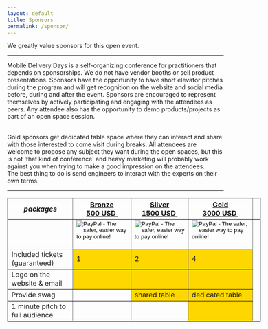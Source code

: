 ```yaml
---
layout: default
title: Sponsors
permalink: /sponsor/
---
```


We greatly value sponsors for this open event.

<hr>

Mobile Delivery Days is a self-organizing conference for practitioners that depends on sponsorships. We do not have vendor booths or sell product presentations. Sponsors have the opportunity to have short elevator pitches during the program and will get recognition on the website and social media before, during and after the event. Sponsors are encouraged to represent themselves by actively participating and engaging with the attendees as peers. Any attendee also has the opportunity to demo products/projects as part of an open space session.

<br>
Gold sponsors get dedicated table space where they can interact and share with those interested to come visit during breaks. All attendees are welcome to propose any subject they want during the open spaces, but this is not 'that kind of conference' and heavy marketing will probably work against you when trying to make a good impression on the attendees.
<br>
The best thing to do is send engineers to interact with the experts on their own terms.
<br>
<hr/>

<div style="width:590px">
<table border=1 cellspacing=1>
  <tr>
    <th><i>packages</i></th>
    <th><center><b><u>Bronze<br />500 USD&nbsp;</u></center></b></th>
    <th><center><b><u>Silver<br />1500 USD&nbsp;</u></center></b></th>
    <th><center><b><u>Gold<br />3000 USD&nbsp;</u></center></b></th>
    <th></th>
  </tr>
<tr>
<td>
</td>

<!-- bronze -->
<td>
<form action="https://www.paypal.com/cgi-bin/webscr" method="post" target="_top">
<input type="hidden" name="cmd" value="_s-xclick">
<input type="hidden" name="hosted_button_id" value="CQ5RNJN9GW6V6">
<input type="image" src="https://www.paypalobjects.com/en_US/BE/i/btn/btn_buynowCC_LG.gif" border="0" name="submit" alt="PayPal - The safer, easier way to pay online!">
<img alt="" border="0" src="https://www.paypalobjects.com/en_US/i/scr/pixel.gif" width="1" height="1">
</form>
</td>

<!-- silver -->
<td>
<form action="https://www.paypal.com/cgi-bin/webscr" method="post" target="_top">
<input type="hidden" name="cmd" value="_s-xclick">
<input type="hidden" name="hosted_button_id" value="TMDXMX8DP58E8">
<input type="image" src="https://www.paypalobjects.com/en_US/BE/i/btn/btn_buynowCC_LG.gif" border="0" name="submit" alt="PayPal - The safer, easier way to pay online!">
<img alt="" border="0" src="https://www.paypalobjects.com/en_US/i/scr/pixel.gif" width="1" height="1">
</form>

</td>

<!-- gold -->
<td>
<form action="https://www.paypal.com/cgi-bin/webscr" method="post" target="_top">
<input type="hidden" name="cmd" value="_s-xclick">
<input type="hidden" name="hosted_button_id" value="VF4QF2PV8DV54">
<input type="image" src="https://www.paypalobjects.com/en_US/BE/i/btn/btn_buynowCC_LG.gif" border="0" name="submit" alt="PayPal - The safer, easier way to pay online!">
<img alt="" border="0" src="https://www.paypalobjects.com/en_US/i/scr/pixel.gif" width="1" height="1">
</form>

</td>
<tr>
<tr><td>Included tickets (guaranteed)</td><td bgcolor="gold">1</td><td bgcolor="gold">2</td><td bgcolor="gold">4</td> </td></tr>
<tr><td>Logo on the website & email</td><td bgcolor="gold">&nbsp;</td><td bgcolor="gold">&nbsp;</td><td bgcolor="gold">&nbsp;</td></tr>
<tr><td>Provide swag</td><td>&nbsp;</td><td bgcolor="gold">shared table</td><td bgcolor="gold">dedicated table</td></tr>
<tr><td>1 minute pitch to full audience</td><td>&nbsp;</td><td>&nbsp;</td><td bgcolor="gold">&nbsp;</td></tr>
</table>


